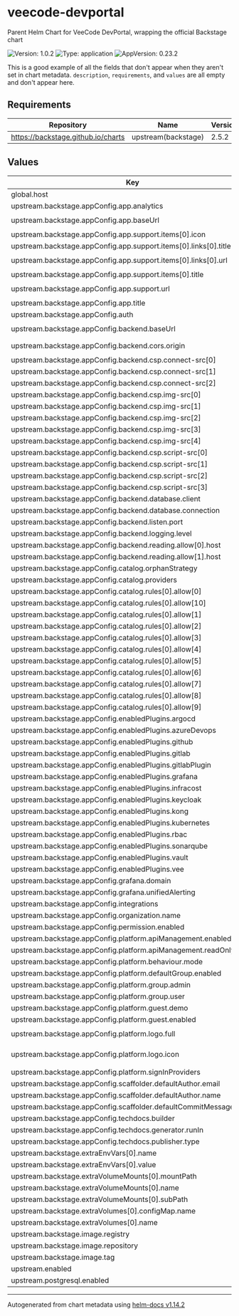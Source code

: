 # veecode-devportal

Parent Helm Chart for VeeCode DevPortal, wrapping the official Backstage chart

![Version: 1.0.2](https://img.shields.io/badge/Version-1.0.2-informational?style=flat-square) ![Type: application](https://img.shields.io/badge/Type-application-informational?style=flat-square) ![AppVersion: 0.23.2](https://img.shields.io/badge/AppVersion-0.23.2-informational?style=flat-square)

This is a good example of all the fields that don't appear when they aren't set in chart metadata. `description`,
`requirements`, and `values` are all empty and don't appear here.

## Requirements

| Repository | Name | Version |
|------------|------|---------|
| https://backstage.github.io/charts | upstream(backstage) | 2.5.2 |

## Values

| Key | Type | Default | Description |
|-----|------|---------|-------------|
| global.host | string | `""` |  |
| upstream.backstage.appConfig.app.analytics | object | `{}` |  |
| upstream.backstage.appConfig.app.baseUrl | string | `"https://{{- include \"veecode.hostname\" . }}"` |  |
| upstream.backstage.appConfig.app.support.items[0].icon | string | `"github"` |  |
| upstream.backstage.appConfig.app.support.items[0].links[0].title | string | `"GitHub Issues"` |  |
| upstream.backstage.appConfig.app.support.items[0].links[0].url | string | `"https://github.com/veecode-platform/support/discussions"` |  |
| upstream.backstage.appConfig.app.support.items[0].title | string | `"Issues"` |  |
| upstream.backstage.appConfig.app.support.url | string | `"https://github.com/veecode-platform/support/discussions"` |  |
| upstream.backstage.appConfig.app.title | string | `"Veecode DevPortal"` |  |
| upstream.backstage.appConfig.auth | object | `{}` |  |
| upstream.backstage.appConfig.backend.baseUrl | string | `"https://{{- include \"veecode.hostname\" . }}"` |  |
| upstream.backstage.appConfig.backend.cors.origin | string | `"https://{{- include \"veecode.hostname\" . }}"` |  |
| upstream.backstage.appConfig.backend.csp.connect-src[0] | string | `"'self'"` |  |
| upstream.backstage.appConfig.backend.csp.connect-src[1] | string | `"http:"` |  |
| upstream.backstage.appConfig.backend.csp.connect-src[2] | string | `"https:"` |  |
| upstream.backstage.appConfig.backend.csp.img-src[0] | string | `"'self'"` |  |
| upstream.backstage.appConfig.backend.csp.img-src[1] | string | `"data:"` |  |
| upstream.backstage.appConfig.backend.csp.img-src[2] | string | `"https://raw.githubusercontent.com/"` |  |
| upstream.backstage.appConfig.backend.csp.img-src[3] | string | `"https://avatars.githubusercontent.com/"` |  |
| upstream.backstage.appConfig.backend.csp.img-src[4] | string | `"https://veecode-platform.github.io"` |  |
| upstream.backstage.appConfig.backend.csp.script-src[0] | string | `"'self'"` |  |
| upstream.backstage.appConfig.backend.csp.script-src[1] | string | `"'unsafe-eval'"` |  |
| upstream.backstage.appConfig.backend.csp.script-src[2] | string | `"https://www.google-analytics.com"` |  |
| upstream.backstage.appConfig.backend.csp.script-src[3] | string | `"https://www.googletagmanager.com"` |  |
| upstream.backstage.appConfig.backend.database.client | string | `"better-sqlite3"` |  |
| upstream.backstage.appConfig.backend.database.connection | string | `":memory:"` |  |
| upstream.backstage.appConfig.backend.listen.port | int | `7007` |  |
| upstream.backstage.appConfig.backend.logging.level | string | `"debug"` |  |
| upstream.backstage.appConfig.backend.reading.allow[0].host | string | `"example.com"` |  |
| upstream.backstage.appConfig.backend.reading.allow[1].host | string | `"*.mozilla.org"` |  |
| upstream.backstage.appConfig.catalog.orphanStrategy | string | `"delete"` |  |
| upstream.backstage.appConfig.catalog.providers | object | `{}` |  |
| upstream.backstage.appConfig.catalog.rules[0].allow[0] | string | `"Component"` |  |
| upstream.backstage.appConfig.catalog.rules[0].allow[10] | string | `"User"` |  |
| upstream.backstage.appConfig.catalog.rules[0].allow[1] | string | `"API"` |  |
| upstream.backstage.appConfig.catalog.rules[0].allow[2] | string | `"Location"` |  |
| upstream.backstage.appConfig.catalog.rules[0].allow[3] | string | `"Cluster"` |  |
| upstream.backstage.appConfig.catalog.rules[0].allow[4] | string | `"Template"` |  |
| upstream.backstage.appConfig.catalog.rules[0].allow[5] | string | `"Environment"` |  |
| upstream.backstage.appConfig.catalog.rules[0].allow[6] | string | `"Database"` |  |
| upstream.backstage.appConfig.catalog.rules[0].allow[7] | string | `"Vault"` |  |
| upstream.backstage.appConfig.catalog.rules[0].allow[8] | string | `"Infracost"` |  |
| upstream.backstage.appConfig.catalog.rules[0].allow[9] | string | `"Group"` |  |
| upstream.backstage.appConfig.enabledPlugins.argocd | bool | `false` |  |
| upstream.backstage.appConfig.enabledPlugins.azureDevops | bool | `false` |  |
| upstream.backstage.appConfig.enabledPlugins.github | bool | `false` |  |
| upstream.backstage.appConfig.enabledPlugins.gitlab | bool | `false` |  |
| upstream.backstage.appConfig.enabledPlugins.gitlabPlugin | bool | `false` |  |
| upstream.backstage.appConfig.enabledPlugins.grafana | bool | `false` |  |
| upstream.backstage.appConfig.enabledPlugins.infracost | bool | `false` |  |
| upstream.backstage.appConfig.enabledPlugins.keycloak | bool | `false` |  |
| upstream.backstage.appConfig.enabledPlugins.kong | bool | `false` |  |
| upstream.backstage.appConfig.enabledPlugins.kubernetes | bool | `false` |  |
| upstream.backstage.appConfig.enabledPlugins.rbac | bool | `false` |  |
| upstream.backstage.appConfig.enabledPlugins.sonarqube | bool | `false` |  |
| upstream.backstage.appConfig.enabledPlugins.vault | bool | `false` |  |
| upstream.backstage.appConfig.enabledPlugins.vee | bool | `false` |  |
| upstream.backstage.appConfig.grafana.domain | string | `"grafana.localhost"` |  |
| upstream.backstage.appConfig.grafana.unifiedAlerting | bool | `true` |  |
| upstream.backstage.appConfig.integrations | object | `{}` |  |
| upstream.backstage.appConfig.organization.name | string | `"Veecode Platform Devportal"` |  |
| upstream.backstage.appConfig.permission.enabled | bool | `false` |  |
| upstream.backstage.appConfig.platform.apiManagement.enabled | bool | `false` |  |
| upstream.backstage.appConfig.platform.apiManagement.readOnlyMode | bool | `false` |  |
| upstream.backstage.appConfig.platform.behaviour.mode | string | `"product"` |  |
| upstream.backstage.appConfig.platform.defaultGroup.enabled | bool | `false` |  |
| upstream.backstage.appConfig.platform.group.admin | string | `"platform-admin"` |  |
| upstream.backstage.appConfig.platform.group.user | string | `"platform-user"` |  |
| upstream.backstage.appConfig.platform.guest.demo | bool | `false` |  |
| upstream.backstage.appConfig.platform.guest.enabled | bool | `false` |  |
| upstream.backstage.appConfig.platform.logo.full | string | `"https://veecode-platform.github.io/support/logos/logo.svg"` |  |
| upstream.backstage.appConfig.platform.logo.icon | string | `"https://veecode-platform.github.io/support/logos/logo-mobile.png"` |  |
| upstream.backstage.appConfig.platform.signInProviders | object | `{}` |  |
| upstream.backstage.appConfig.scaffolder.defaultAuthor.email | string | `"scaffolder@vee.codes"` |  |
| upstream.backstage.appConfig.scaffolder.defaultAuthor.name | string | `"Scaffolder"` |  |
| upstream.backstage.appConfig.scaffolder.defaultCommitMessage | string | `"initial project commit"` |  |
| upstream.backstage.appConfig.techdocs.builder | string | `"local"` |  |
| upstream.backstage.appConfig.techdocs.generator.runIn | string | `"local"` |  |
| upstream.backstage.appConfig.techdocs.publisher.type | string | `"local"` |  |
| upstream.backstage.extraEnvVars[0].name | string | `"LOG_LEVEL"` |  |
| upstream.backstage.extraEnvVars[0].value | string | `"debug"` |  |
| upstream.backstage.extraVolumeMounts[0].mountPath | string | `"/app/app-config.yaml"` |  |
| upstream.backstage.extraVolumeMounts[0].name | string | `"app-config"` |  |
| upstream.backstage.extraVolumeMounts[0].subPath | string | `"app-config.yaml"` |  |
| upstream.backstage.extraVolumes[0].configMap.name | string | `"veecode-devportal-upstream-app-config"` |  |
| upstream.backstage.extraVolumes[0].name | string | `"app-config"` |  |
| upstream.backstage.image.registry | string | `"docker.io"` |  |
| upstream.backstage.image.repository | string | `"veecode/devportal-bundle"` |  |
| upstream.backstage.image.tag | string | `"0.23.2"` |  |
| upstream.enabled | bool | `true` |  |
| upstream.postgresql.enabled | bool | `false` |  |

----------------------------------------------
Autogenerated from chart metadata using [helm-docs v1.14.2](https://github.com/norwoodj/helm-docs/releases/v1.14.2)